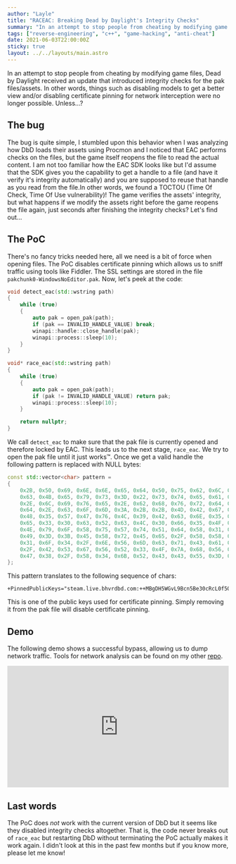 ```yaml
---
author: "Layle"
title: "RACEAC: Breaking Dead by Daylight's Integrity Checks"
summary: "In an attempt to stop people from cheating by modifying game files, Dead by Daylight received an update that introduced integrity checks for the pak files/assets. Cheating was no longer possible. Unless…?"
tags: ["reverse-engineering", "c++", "game-hacking", "anti-cheat"]
date: 2021-06-03T22:00:00Z
sticky: true
layout: ../../layouts/main.astro
---
```



In an attempt to stop people from cheating by modifying game files, Dead by Daylight received an update that introduced integrity checks for the pak files/assets. In other words, things such as disabling models to get a better view and/or disabling certificate pinning for network interception were no longer possible. Unless…?

## The bug

The bug is quite simple, I stumbled upon this behavior when I was analyzing how DbD loads their assets using Procmon and I noticed that EAC performs checks on the files, but the game itself reopens the file to read the actual content. I am not too familiar how the EAC SDK looks like but I'd assume that the SDK gives you the capability to get a handle to a file (and have it verify it's integrity automatically) and you are supposed to reuse that handle as you read from the file.In other words, we found a TOCTOU (Time Of Check, Time Of Use vulnerability)! The game verifies the assets' integrity, but what happens if we modify the assets right before the game reopens the file again, just seconds after finishing the integrity checks? Let's find out…

## The PoC

There's no fancy tricks needed here, all we need is a bit of force when opening files. The PoC disables certificate pinning which allows us to sniff traffic using tools like Fiddler. The SSL settings are stored in the file `pakchunk0-WindowsNoEditor.pak`. Now, let's peek at the code:

```cpp
void detect_eac(std::wstring path)
{
    while (true)
    {
        auto pak = open_pak(path);
        if (pak == INVALID_HANDLE_VALUE) break;
        winapi::handle::close_handle(pak);
        winapi::process::sleep(10);
    }
}

void* race_eac(std::wstring path)
{
    while (true)
    {
        auto pak = open_pak(path);
        if (pak != INVALID_HANDLE_VALUE) return pak;
        winapi::process::sleep(10);
    }

    return nullptr;
}

```

We call `detect_eac` to make sure that the pak file is currently opened and therefore locked by EAC. This leads us to the next stage, `race_eac`. We try to open the pak file until it just works™. Once we get a valid handle the following pattern is replaced with NULL bytes:

```cpp
const std::vector<char> pattern =
{
    0x2B, 0x50, 0x69, 0x6E, 0x6E, 0x65, 0x64, 0x50, 0x75, 0x62, 0x6C, 0x69,
    0x63, 0x4B, 0x65, 0x79, 0x73, 0x3D, 0x22, 0x73, 0x74, 0x65, 0x61, 0x6D,
    0x2E, 0x6C, 0x69, 0x76, 0x65, 0x2E, 0x62, 0x68, 0x76, 0x72, 0x64, 0x62,
    0x64, 0x2E, 0x63, 0x6F, 0x6D, 0x3A, 0x2B, 0x2B, 0x4D, 0x42, 0x67, 0x44,
    0x48, 0x35, 0x57, 0x47, 0x76, 0x4C, 0x39, 0x42, 0x63, 0x6E, 0x35, 0x42,
    0x65, 0x33, 0x30, 0x63, 0x52, 0x63, 0x4C, 0x30, 0x66, 0x35, 0x4F, 0x2B,
    0x4E, 0x79, 0x6F, 0x58, 0x75, 0x57, 0x74, 0x51, 0x64, 0x58, 0x31, 0x61,
    0x49, 0x3D, 0x3B, 0x45, 0x58, 0x72, 0x45, 0x65, 0x2F, 0x58, 0x58, 0x70,
    0x31, 0x6F, 0x34, 0x2F, 0x6E, 0x56, 0x6D, 0x63, 0x71, 0x43, 0x61, 0x47,
    0x2F, 0x42, 0x53, 0x67, 0x56, 0x52, 0x33, 0x4F, 0x7A, 0x68, 0x56, 0x55,
    0x47, 0x38, 0x2F, 0x58, 0x34, 0x6B, 0x52, 0x43, 0x43, 0x55, 0x3D, 0x22
};

```

This pattern translates to the following sequence of chars:

```
+PinnedPublicKeys="steam.live.bhvrdbd.com:++MBgDH5WGvL9Bcn5Be30cRcL0f5O+NyoXuWtQdX1aI=;EXrEe/XXp1o4/nVmcqCaG/BSgVR3OzhVUG8/X4kRCCU="

```

This is one of the public keys used for certificate pinning. Simply removing it from the pak file will disable certificate pinning.

## Demo

The following demo shows a successful bypass, allowing us to dump network traffic. Tools for network analysis can be found on my other [repo](https://github.com/ioncodes/DeadByDaylight).

<div style="width: 100%; height: 0px; position: relative; padding-bottom: 54.844%;"><iframe src="https://streamable.com/e/w3snm3" frameborder="0" width="100%" height="100%" allowfullscreen style="width: 100%; height: 100%; position: absolute;"></iframe></div>



## Last words

The PoC does _not_ work with the current version of DbD but it seems like they disabled integrity checks altogether. That is, the code never breaks out of `race_eac` but restarting DbD without terminating the PoC actually makes it work again. I didn't look at this in the past few months but if you know more, please let me know!

